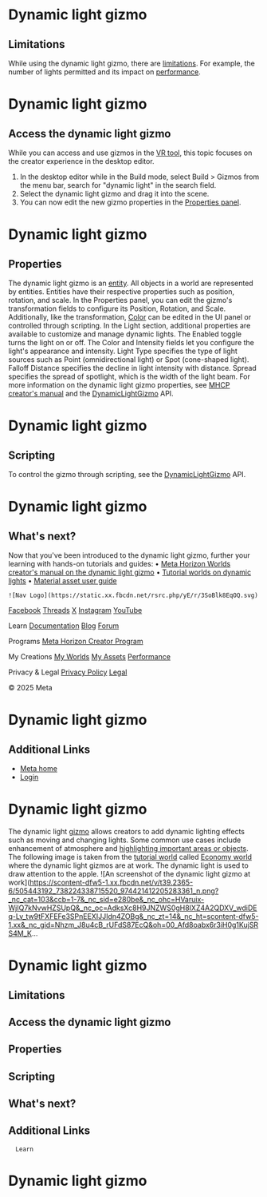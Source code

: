 # Dynamic light gizmo

## Limitations

 While using the dynamic light gizmo, there are [limitations](https://github.com/MHCPCreators/horizonCreatorManual/blob/main/HorizonTechnicalDoc.md#dynamic-light-gizmo). For example, the number of lights permitted and its impact on [performance](https://developers.meta.com/horizon-worlds/learn/documentation/performance-best-practices-and-tooling/unity-performance-designing-a-performant-world).  

# Dynamic light gizmo

## Access the dynamic light gizmo

 While you can access and use gizmos in the [VR tool](https://developers.meta.com/horizon-worlds/learn/documentation/vr-creation/getting-started/create-a-new-world-in-horizon), this topic focuses on the creator experience in the desktop editor.
1. In the desktop editor while in the Build mode, select Build > Gizmos from the menu bar, search for "dynamic light" in the search field.
2. Select the dynamic light gizmo and drag it into the scene.
3. You can now edit the new gizmo properties in the [Properties panel](https://developers.meta.com/horizon-worlds/learn/documentation/desktop-editor/getting-started/user-interface/UI-panels-and-tabs#properties-pane).

  

# Dynamic light gizmo

## Properties

 The dynamic light gizmo is an [entity](https://developers.meta.com/horizon-worlds/reference/2.0.0/core_entity). All objects in a world are represented by entities. Entities have their
respective properties such as position, rotation, and scale. In the Properties panel,
you can edit the gizmo's transformation fields to configure its Position, Rotation, and Scale. Additionally, like the transformation, [Color](https://developers.meta.com/horizon-worlds/reference/2.0.0/core_color) can be edited in the UI panel or controlled through scripting. In the Light section, additional properties are available to customize and manage dynamic
lights. The Enabled toggle turns the light on or off. The Color and Intensity fields let you configure the light's appearance and intensity. Light Type specifies the type of light sources such as Point (omnidirectional light) or Spot (cone-shaped light). Falloff Distance specifies the decline in light intensity with distance. Spread specifies the spread of spotlight, which is the width of the light beam. For more information on the dynamic light gizmo properties, see [MHCP creator's manual](https://github.com/MHCPCreators/horizonCreatorManual/blob/main/HorizonTechnicalDoc.md#dynamic-light-gizmo) and the [DynamicLightGizmo](https://developers.meta.com/horizon-worlds/reference/2.0.0/core_dynamiclightgizmo) API.  

# Dynamic light gizmo

## Scripting

 To control the gizmo through scripting, see the [DynamicLightGizmo](https://developers.meta.com/horizon-worlds/reference/2.0.0/core_dynamiclightgizmo) API.  

# Dynamic light gizmo

## What's next?

 Now that you've been introduced to the dynamic light gizmo, further your
learning with hands-on tutorials and guides:
• [Meta Horizon Worlds creator's manual on the dynamic light gizmo](https://github.com/MHCPCreators/horizonCreatorManual/blob/main/HorizonTechnicalDoc.md#dynamic-light-gizmo)
• [Tutorial worlds on dynamic lights](https://developers.meta.com/horizon-worlds/learn/documentation/tutorial-worlds/economy-world-tutorial/module-3-configuring-gameplay)
• [Material asset user guide](https://developers.meta.com/horizon-worlds/learn/documentation/desktop-editor/assets/material-asset-user-guide)

    ![Nav Logo](https://static.xx.fbcdn.net/rsrc.php/yE/r/3SoBlk8EqOQ.svg)


[Facebook](https://www.facebook.com/MetaHorizon/)
[Threads](https://www.threads.com/@metahorizon)
[X](https://x.com/MetaHorizon/)
[Instagram](https://www.instagram.com/metahorizon/)
[YouTube](https://www.youtube.com/@MetaQuestVR)

 Learn
[Documentation](https://developers.meta.com/horizon-worlds/learn/documentation/)
[Blog](https://developers.meta.com/horizon/blog/)
[Forum](https://communityforums.atmeta.com/t5/Creator-Forum/ct-p/Meta_Horizon_Creator_Forums)

 Programs
[Meta Horizon Creator Program](https://developers.meta.com/horizon-worlds/programs/)

 My Creations
[My Worlds](https://horizon.meta.com/creator/worlds_all/?utm_source=horizon_worlds_creator)
[My Assets](https://horizon.meta.com/creator/assets/?utm_source=horizon_worlds_creator)
[Performance](https://horizon.meta.com/creator/performance/traces/?utm_source=horizon_worlds_creator)

 Privacy & Legal
[Privacy Policy](https://www.meta.com/legal/privacy-policy/)
[Legal](https://www.meta.com/legal/supplemental-terms-of-service/)

 © 2025 Meta

# Dynamic light gizmo

## Additional Links
- [Meta home](https://developers.meta.com/horizon-worlds/)
- [Login](https://developers.meta.com/login/?redirect_uri=https%3A%2F%2Fdevelopers.meta.com%2Fhorizon-worlds%2Flearn%2Fdocumentation%2Fcode-blocks-and-gizmos%2Fdynamic-light-gizmo%2F)

# Dynamic light gizmo

 The dynamic light [gizmo](https://developers.meta.com/horizon-worlds/learn/documentation/code-blocks-and-gizmos/about-gizmos) allows creators to add dynamic lighting effects such as moving and changing
lights. Some common use cases include enhancement of atmosphere and [highlighting important areas or objects](https://developers.meta.com/horizon-worlds/learn/documentation/tutorial-worlds/economy-world-tutorial/module-3-configuring-gameplay#configuring-the-apple-spawners). The following image is taken from the [tutorial world](https://developers.meta.com/horizon-worlds/learn/documentation/tutorial-worlds/getting-started-with-tutorials/access-tutorial-worlds) called [Economy world](https://developers.meta.com/horizon-worlds/learn/documentation/tutorial-worlds/economy-world-tutorial/module-3-configuring-gameplay) where the dynamic light gizmos are at work. The dynamic light is used to draw
attention to the apple. ![An screenshot of the dynamic light gizmo at work](https://scontent-dfw5-1.xx.fbcdn.net/v/t39.2365-6/505443192_738224338715520_974421412205283361_n.png?_nc_cat=103&ccb=1-7&_nc_sid=e280be&_nc_ohc=HVaruix-WjIQ7kNvwHZSUpQ&_nc_oc=AdksXc8H9JNZWS0gH8IXZ4A2QDXV_wdiDEq-Lv_tw9tFXFEFe3SPnEEXIJJIdn4ZOBg&_nc_zt=14&_nc_ht=scontent-dfw5-1.xx&_nc_gid=Nhzm_J8u4cB_rUFdS87EcQ&oh=00_Afd8oabx6r3iH0g1KujSRS4M_K...

# Dynamic light gizmo

## Limitations

## Access the dynamic light gizmo

## Properties

## Scripting

## What's next?

## Additional Links

      Learn
# Dynamic light gizmo
